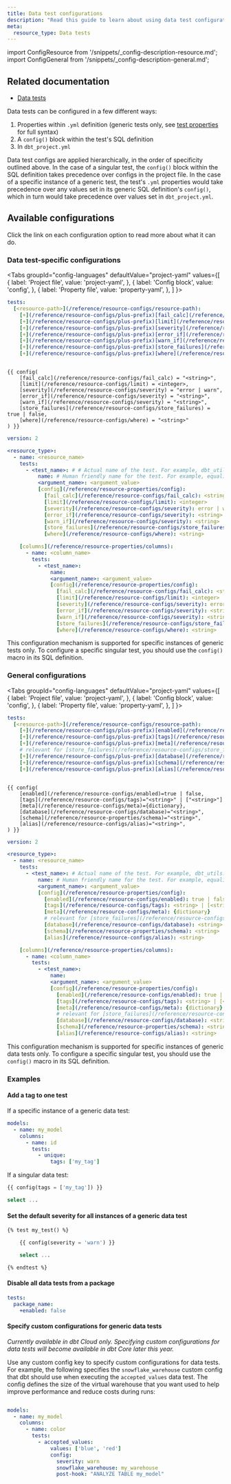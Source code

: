 ```yaml
---
title: Data test configurations
description: "Read this guide to learn about using data test configurations in dbt."
meta:
  resource_type: Data tests
---
```

import ConfigResource from '/snippets/_config-description-resource.md';
import ConfigGeneral from '/snippets/_config-description-general.md';


## Related documentation

* [Data tests](/docs/build/data-tests)

Data tests can be configured in a few different ways:
1. Properties within `.yml` definition (generic tests only, see [test properties](/reference/resource-properties/data-tests) for full syntax)
2. A `config()` block within the test's SQL definition
3. In `dbt_project.yml`

Data test configs are applied hierarchically, in the order of specificity outlined above. In the case of a singular test, the `config()` block within the SQL definition takes precedence over configs in the project file. In the case of a specific instance of a generic test, the test's `.yml` properties would take precedence over any values set in its generic SQL definition's `config()`, which in turn would take precedence over values set in `dbt_project.yml`.

## Available configurations

Click the link on each configuration option to read more about what it can do.

### Data test-specific configurations

<ConfigResource meta={frontMatter.meta} />

<Tabs
  groupId="config-languages"
  defaultValue="project-yaml"
  values={[
    { label: 'Project file', value: 'project-yaml', },
    { label: 'Config block', value: 'config', },
    { label: 'Property file', value: 'property-yaml', },
  ]
}>
<TabItem value="project-yaml">

<File name='dbt_project.yml'>

```yaml
tests:
  [<resource-path>](/reference/resource-configs/resource-path):
    [+](/reference/resource-configs/plus-prefix)[fail_calc](/reference/resource-configs/fail_calc): <string>
    [+](/reference/resource-configs/plus-prefix)[limit](/reference/resource-configs/limit): <integer>
    [+](/reference/resource-configs/plus-prefix)[severity](/reference/resource-configs/severity): error | warn
    [+](/reference/resource-configs/plus-prefix)[error_if](/reference/resource-configs/severity): <string>
    [+](/reference/resource-configs/plus-prefix)[warn_if](/reference/resource-configs/severity): <string>
    [+](/reference/resource-configs/plus-prefix)[store_failures](/reference/resource-configs/store_failures): true | false
    [+](/reference/resource-configs/plus-prefix)[where](/reference/resource-configs/where): <string>

```

</File>

</TabItem>


<TabItem value="config">

```jinja

{{ config(
    [fail_calc](/reference/resource-configs/fail_calc) = "<string>",
    [limit](/reference/resource-configs/limit) = <integer>,
    [severity](/reference/resource-configs/severity) = "error | warn",
    [error_if](/reference/resource-configs/severity) = "<string>",
    [warn_if](/reference/resource-configs/severity) = "<string>",
    [store_failures](/reference/resource-configs/store_failures) = true | false,
    [where](/reference/resource-configs/where) = "<string>"
) }}

```


</TabItem>

<TabItem value="property-yaml">

```yaml
version: 2

<resource_type>:
  - name: <resource_name>
    tests:
      - <test_name>: # # Actual name of the test. For example, dbt_utils.equality
          name: # Human friendly name for the test. For example, equality_fct_test_coverage
          <argument_name>: <argument_value>
          [config](/reference/resource-properties/config):
            [fail_calc](/reference/resource-configs/fail_calc): <string>
            [limit](/reference/resource-configs/limit): <integer>
            [severity](/reference/resource-configs/severity): error | warn
            [error_if](/reference/resource-configs/severity): <string>
            [warn_if](/reference/resource-configs/severity): <string>
            [store_failures](/reference/resource-configs/store_failures): true | false
            [where](/reference/resource-configs/where): <string>

    [columns](/reference/resource-properties/columns):
      - name: <column_name>
        tests:
          - <test_name>:
              name: 
              <argument_name>: <argument_value>
              [config](/reference/resource-properties/config):
                [fail_calc](/reference/resource-configs/fail_calc): <string>
                [limit](/reference/resource-configs/limit): <integer>
                [severity](/reference/resource-configs/severity): error | warn
                [error_if](/reference/resource-configs/severity): <string>
                [warn_if](/reference/resource-configs/severity): <string>
                [store_failures](/reference/resource-configs/store_failures): true | false
                [where](/reference/resource-configs/where): <string>
```

This configuration mechanism is supported for specific instances of generic tests only. To configure a specific singular test, you should use the `config()` macro in its SQL definition.


</TabItem>

</Tabs>


### General configurations

<ConfigGeneral />

<Tabs
  groupId="config-languages"
  defaultValue="project-yaml"
  values={[
    { label: 'Project file', value: 'project-yaml', },
    { label: 'Config block', value: 'config', },
    { label: 'Property file', value: 'property-yaml', },
  ]
}>
<TabItem value="project-yaml">


<File name='dbt_project.yml'>

```yaml
tests:
  [<resource-path>](/reference/resource-configs/resource-path):
    [+](/reference/resource-configs/plus-prefix)[enabled](/reference/resource-configs/enabled): true | false
    [+](/reference/resource-configs/plus-prefix)[tags](/reference/resource-configs/tags): <string> | [<string>]
    [+](/reference/resource-configs/plus-prefix)[meta](/reference/resource-configs/meta): {dictionary}
    # relevant for [store_failures](/reference/resource-configs/store_failures) only
    [+](/reference/resource-configs/plus-prefix)[database](/reference/resource-configs/database): <string>
    [+](/reference/resource-configs/plus-prefix)[schema](/reference/resource-properties/schema): <string>
    [+](/reference/resource-configs/plus-prefix)[alias](/reference/resource-configs/alias): <string>
```
</File>

</TabItem>

<TabItem value="config">


```jinja

{{ config(
    [enabled](/reference/resource-configs/enabled)=true | false,
    [tags](/reference/resource-configs/tags)="<string>" | ["<string>"]
    [meta](/reference/resource-configs/meta)={dictionary},
    [database](/reference/resource-configs/database)="<string>",
    [schema](/reference/resource-properties/schema)="<string>",
    [alias](/reference/resource-configs/alias)="<string>",
) }}

```

</TabItem>

<TabItem value="property-yaml">

```yaml
version: 2

<resource_type>:
  - name: <resource_name>
    tests:
      - <test_name>: # Actual name of the test. For example, dbt_utils.equality
          name: # Human friendly name for the test. For example, equality_fct_test_coverage
          <argument_name>: <argument_value>
          [config](/reference/resource-properties/config):
            [enabled](/reference/resource-configs/enabled): true | false
            [tags](/reference/resource-configs/tags): <string> | [<string>]
            [meta](/reference/resource-configs/meta): {dictionary}
            # relevant for [store_failures](/reference/resource-configs/store_failures) only
            [database](/reference/resource-configs/database): <string>
            [schema](/reference/resource-properties/schema): <string>
            [alias](/reference/resource-configs/alias): <string>

    [columns](/reference/resource-properties/columns):
      - name: <column_name>
        tests:
          - <test_name>:
              name: 
              <argument_name>: <argument_value>
              [config](/reference/resource-properties/config):
                [enabled](/reference/resource-configs/enabled): true | false
                [tags](/reference/resource-configs/tags): <string> | [<string>]
                [meta](/reference/resource-configs/meta): {dictionary}
                # relevant for [store_failures](/reference/resource-configs/store_failures) only
                [database](/reference/resource-configs/database): <string>
                [schema](/reference/resource-properties/schema): <string>
                [alias](/reference/resource-configs/alias): <string>
```

This configuration mechanism is supported for specific instances of generic data tests only. To configure a specific singular test, you should use the `config()` macro in its SQL definition.


</TabItem>


</Tabs>

### Examples

#### Add a tag to one test

If a specific instance of a generic data test:

<File name='models/<filename>.yml'>

```yml
models:
  - name: my_model
    columns:
      - name: id
        tests:
          - unique:
              tags: ['my_tag']
```

</File>

If a singular data test:

<File name='tests/<filename>.sql'>

```sql
{{ config(tags = ['my_tag']) }}

select ...
```

</File>

#### Set the default severity for all instances of a generic data test

<File name='macros/<filename>.sql'>

```sql
{% test my_test() %}

    {{ config(severity = 'warn') }}

    select ...

{% endtest %}
```

</File>

#### Disable all data tests from a package

<File name='dbt_project.yml'>

```yml
tests:
  package_name:
    +enabled: false
```

</File>

#### Specify custom configurations for generic data tests

_Currently available in dbt Cloud only. Specifying custom configurations for data tests will become available in dbt Core later this year._

Use any custom config key to specify custom configurations for data tests. For example, the following specifies the `snowflake_warehouse` custom config that dbt should use when executing the `accepted_values` data test. The config defines the size of the virtual warehouse that you want used to help improve performance and reduce costs during runs: 

```yml

models:
  - name: my_model
    columns:
      - name: color
        tests:
          - accepted_values:
              values: ['blue', 'red']
              config:
                severity: warn
                snowflake_warehouse: my_warehouse
                post-hook: "ANALYZE TABLE my_model"

```